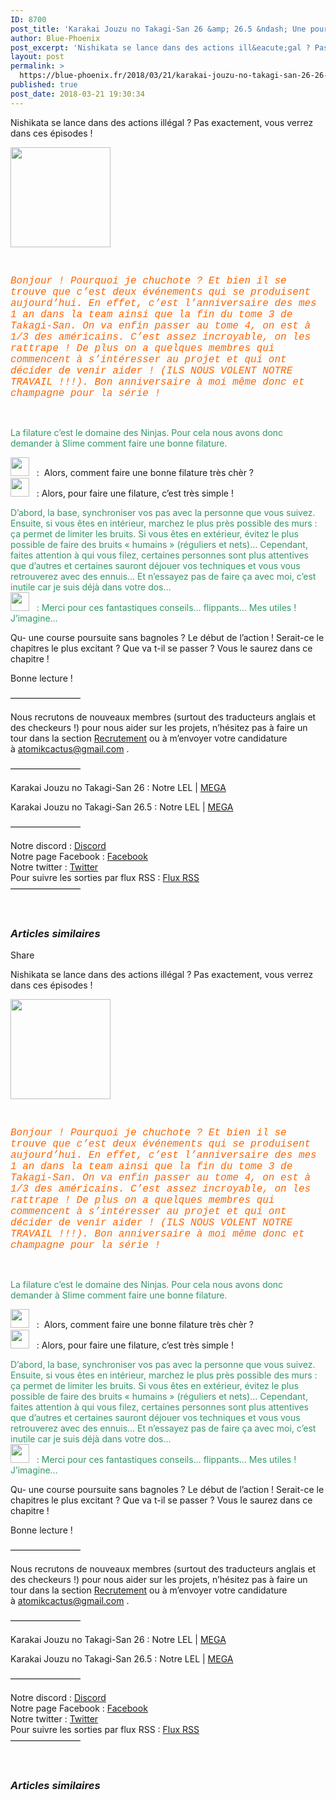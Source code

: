```yaml
---
ID: 8700
post_title: 'Karakai Jouzu no Takagi-San 26 &amp; 26.5 &ndash; Une poursuite et du drama !'
author: Blue-Phoenix
post_excerpt: 'Nishikata se lance dans des actions ill&eacute;gal ? Pas exactement, vous verrez dans ces &eacute;pisodes ! &nbsp; Bonjour ! Pourquoi je chuchote ? Et...'
layout: post
permalink: >
  https://blue-phoenix.fr/2018/03/21/karakai-jouzu-no-takagi-san-26-26-5-une-poursuite-et-du-drama/
published: true
post_date: 2018-03-21 19:30:34
---
```

<div class="feedwordpress-gaffer-full-text"><div class="entry-inner">
							<p>Nishikata se lance dans des actions illégal ? Pas exactement, vous verrez dans ces épisodes !</p>
<p><span id="more-819"></span></p>
<p><img class="alignnone size-full wp-image-383" src="https://i1.wp.com/blue-phoenix.fr/wp-content/uploads/2017/09/Mod%C3%A8le-Cartouse-v1.png?resize=160%2C160&amp;ssl=1" alt="" width="160" height="160" srcset="https://i1.wp.com/blue-phoenix.fr/wp-content/uploads/2017/09/Modèle-Cartouse-v1.png?w=160&amp;ssl=1 160w, https://i1.wp.com/blue-phoenix.fr/wp-content/uploads/2017/09/Modèle-Cartouse-v1.png?resize=150%2C150&amp;ssl=1 150w, https://i1.wp.com/blue-phoenix.fr/wp-content/uploads/2017/09/Modèle-Cartouse-v1.png?resize=320%2C320&amp;ssl=1 320w" sizes="(max-width: 160px) 100vw, 160px" data-recalc-dims="1"></p>
<p> </p>
<p><em><span style="color: #ff6600;"><span style="font-family: 'courier new', courier, monospace;"><span style="font-size: medium;"><span style="color: #ff6600; font-family: 'courier new', courier, monospace; font-size: medium;">Bonjour ! Pourquoi je chuchote ? Et bien il se trouve que c’est deux événements qui se produisent aujourd’hui. En effet, c’est l’anniversaire des mes 1 an dans la team ainsi que la fin du tome 3 de Takagi-San. On va enfin passer au tome 4, on est à 1/3 des américains. C’est assez incroyable, on les rattrape ! De plus on a quelques membres qui commencent à s’intéresser au projet et qui ont décider de venir aider ! (ILS NOUS VOLENT NOTRE TRAVAIL !!!). Bon anniversaire à moi même donc et champagne pour la série !</span></span></span></span></em></p>
<p> </p>
<div>
<p><span style="color: #339966;">La filature c’est le domaine des Ninjas. Pour cela nous avons donc demander à Slime comment faire une bonne filature.</span></p>
<p><img data-attachment-id="383" data-permalink="https://blue-phoenix.fr/2017/09/07/karakai-jouzu-no-takagi-san-01-lenfer-de-nishikata-commence/modele-cartouse-v1-2/" data-orig-file="https://i1.wp.com/blue-phoenix.fr/wp-content/uploads/2017/09/Modèle-Cartouse-v1.png?fit=160%2C160&amp;ssl=1" data-orig-size="160,160" data-comments-opened="1" data-image-meta='{"aperture":"0","credit":"","camera":"","caption":"","created_timestamp":"0","copyright":"","focal_length":"0","iso":"0","shutter_speed":"0","title":"","orientation":"0"}' data-image-title="Modèle Cartouse v1" data-image-description="" data-medium-file="https://i1.wp.com/blue-phoenix.fr/wp-content/uploads/2017/09/Modèle-Cartouse-v1.png?fit=160%2C160&amp;ssl=1" data-large-file="https://i1.wp.com/blue-phoenix.fr/wp-content/uploads/2017/09/Modèle-Cartouse-v1.png?fit=160%2C160&amp;ssl=1" class="alignnone wp-image-383" src="https://i1.wp.com/blue-phoenix.fr/wp-content/uploads/2017/09/Mod%C3%A8le-Cartouse-v1.png?resize=30%2C30&amp;ssl=1" alt="" width="30" height="30" srcset="https://i1.wp.com/blue-phoenix.fr/wp-content/uploads/2017/09/Modèle-Cartouse-v1.png?resize=150%2C150&amp;ssl=1 150w, https://i1.wp.com/blue-phoenix.fr/wp-content/uploads/2017/09/Modèle-Cartouse-v1.png?resize=320%2C320&amp;ssl=1 320w, https://i1.wp.com/blue-phoenix.fr/wp-content/uploads/2017/09/Modèle-Cartouse-v1.png?w=160&amp;ssl=1 160w" sizes="(max-width: 30px) 100vw, 30px" data-recalc-dims="1">   :  Alors, comment faire une bonne filature très chèr ?<br><img data-attachment-id="384" data-permalink="https://blue-phoenix.fr/2017/09/07/karakai-jouzu-no-takagi-san-01-lenfer-de-nishikata-commence/modele-tanken-v1/" data-orig-file="https://i0.wp.com/blue-phoenix.fr/wp-content/uploads/2017/09/Modèle-Tanken-v1.png?fit=160%2C160&amp;ssl=1" data-orig-size="160,160" data-comments-opened="1" data-image-meta='{"aperture":"0","credit":"","camera":"","caption":"","created_timestamp":"0","copyright":"","focal_length":"0","iso":"0","shutter_speed":"0","title":"","orientation":"0"}' data-image-title="Modèle Tanken v1" data-image-description="" data-medium-file="https://i0.wp.com/blue-phoenix.fr/wp-content/uploads/2017/09/Modèle-Tanken-v1.png?fit=160%2C160&amp;ssl=1" data-large-file="https://i0.wp.com/blue-phoenix.fr/wp-content/uploads/2017/09/Modèle-Tanken-v1.png?fit=160%2C160&amp;ssl=1" class="alignnone wp-image-384" src="https://i0.wp.com/blue-phoenix.fr/wp-content/uploads/2017/09/Mod%C3%A8le-Tanken-v1.png?resize=30%2C30&amp;ssl=1" alt="" width="30" height="30" srcset="https://i0.wp.com/blue-phoenix.fr/wp-content/uploads/2017/09/Modèle-Tanken-v1.png?resize=150%2C150&amp;ssl=1 150w, https://i0.wp.com/blue-phoenix.fr/wp-content/uploads/2017/09/Modèle-Tanken-v1.png?resize=320%2C320&amp;ssl=1 320w, https://i0.wp.com/blue-phoenix.fr/wp-content/uploads/2017/09/Modèle-Tanken-v1.png?w=160&amp;ssl=1 160w" sizes="(max-width: 30px) 100vw, 30px" data-recalc-dims="1">   : Alors, pour faire une filature, c’est très simple !</p>
</div>
<div></div>
<div><span style="color: #339966;">D’abord, la base, synchroniser vos pas avec la personne que vous suivez. Ensuite, si vous êtes en intérieur, marchez le plus près possible des murs : ça permet de limiter les bruits. Si vous êtes en extérieur, évitez le plus possible de faire des bruits « humains » (réguliers et nets)… Cependant, faites attention à qui vous filez, certaines personnes sont plus attentives que d’autres et certaines sauront déjouer vos techniques et vous vous retrouverez avec des ennuis… Et n’essayez pas de faire ça avec moi, c’est inutile car je suis déjà dans votre dos…<br></span></div>
<div></div>
<div>
<img data-attachment-id="383" data-permalink="https://blue-phoenix.fr/2017/09/07/karakai-jouzu-no-takagi-san-01-lenfer-de-nishikata-commence/modele-cartouse-v1-2/" data-orig-file="https://i1.wp.com/blue-phoenix.fr/wp-content/uploads/2017/09/Modèle-Cartouse-v1.png?fit=160%2C160&amp;ssl=1" data-orig-size="160,160" data-comments-opened="1" data-image-meta='{"aperture":"0","credit":"","camera":"","caption":"","created_timestamp":"0","copyright":"","focal_length":"0","iso":"0","shutter_speed":"0","title":"","orientation":"0"}' data-image-title="Modèle Cartouse v1" data-image-description="" data-medium-file="https://i1.wp.com/blue-phoenix.fr/wp-content/uploads/2017/09/Modèle-Cartouse-v1.png?fit=160%2C160&amp;ssl=1" data-large-file="https://i1.wp.com/blue-phoenix.fr/wp-content/uploads/2017/09/Modèle-Cartouse-v1.png?fit=160%2C160&amp;ssl=1" class="alignnone wp-image-383" src="https://i1.wp.com/blue-phoenix.fr/wp-content/uploads/2017/09/Mod%C3%A8le-Cartouse-v1.png?resize=30%2C30&amp;ssl=1" alt="" width="30" height="30" srcset="https://i1.wp.com/blue-phoenix.fr/wp-content/uploads/2017/09/Modèle-Cartouse-v1.png?resize=150%2C150&amp;ssl=1 150w, https://i1.wp.com/blue-phoenix.fr/wp-content/uploads/2017/09/Modèle-Cartouse-v1.png?resize=320%2C320&amp;ssl=1 320w, https://i1.wp.com/blue-phoenix.fr/wp-content/uploads/2017/09/Modèle-Cartouse-v1.png?w=160&amp;ssl=1 160w" sizes="(max-width: 30px) 100vw, 30px" data-recalc-dims="1">   <span style="color: #339966;">: Merci pour ces fantastiques conseils… flippants… Mes utiles ! J’imagine…</span>
</div>
<p>Qu- une course poursuite sans bagnoles ? Le début de l’action ! Serait-ce le chapitres le plus excitant ? Que va t-il se passer ? Vous le saurez dans ce chapitre !</p>
<p>Bonne lecture !</p>
<p>————————</p>
<p>Nous recrutons de nouveaux membres (surtout des traducteurs anglais et des checkeurs !) pour nous aider sur les projets, n’hésitez pas à faire un tour dans la section <a href="https://blue-phoenix.fr/recrutement/">Recrutement</a> ou à m’envoyer votre candidature à <a href="mailto:atomikcactus@gmail.com">atomikcactus@gmail.com</a> .</p>
<p>————————</p>
<p>Karakai Jouzu no Takagi-San 26 : Notre LEL | <a href="https://mega.nz/#!L4pUAahR!XLAvoCaayXKN14rgrBs1a4CyHV1ayOMEWlvIik3vzLE">MEGA</a></p>
<p>Karakai Jouzu no Takagi-San 26.5 : Notre LEL | <a href="https://mega.nz/#!j4hjXZzT!DLE-9n9Q1_OU9oehd2q5eyKu7f_uNL31IgIZFzEfxXc">MEGA</a></p>
<p>————————</p>
<p>Notre discord : <a href="https://discord.gg/Q2QwPS6">Discord</a><br>
Notre page Facebook : <a href="https://www.facebook.com/bluephoenixscantrad/" target="_blank" rel="noopener">Facebook</a><br>
Notre twitter : <a href="https://twitter.com/BluePhoenixScan" target="_blank" rel="noopener">Twitter</a><br>
Pour suivre les sorties par flux RSS : <a href="https://blue-phoenix.fr/feed/?customize_changeset_uuid=74e8103f-f702-4bc1-a262-350915c69ae5&amp;customize_messenger_channel=preview-3" target="_blank" rel="noopener">Flux RSS</a><br>
————————</p>
<p> </p>

<div id="jp-relatedposts" class="jp-relatedposts">
	<h3 class="jp-relatedposts-headline"><em>Articles similaires</em></h3>
</div>													</div>
<div class="sharrre-container">
	<span>Share</span>
	<div id="twitter" data-url="https://blue-phoenix.fr/2018/03/21/karakai-jouzu-no-takagi-san-26-26-5-une-poursuite-et-du-drama/" data-text="Karakai Jouzu no Takagi-San 26 &amp; 26.5 – Une poursuite et du drama !" data-title="Tweet"></div>
	<div id="facebook" data-url="https://blue-phoenix.fr/2018/03/21/karakai-jouzu-no-takagi-san-26-26-5-une-poursuite-et-du-drama/" data-text="Karakai Jouzu no Takagi-San 26 &amp; 26.5 – Une poursuite et du drama !" data-title="Like"></div>
	<div id="googleplus" data-url="https://blue-phoenix.fr/2018/03/21/karakai-jouzu-no-takagi-san-26-26-5-une-poursuite-et-du-drama/" data-text="Karakai Jouzu no Takagi-San 26 &amp; 26.5 – Une poursuite et du drama !" data-title="+1"></div>
	<div id="pinterest" data-url="https://blue-phoenix.fr/2018/03/21/karakai-jouzu-no-takagi-san-26-26-5-une-poursuite-et-du-drama/" data-text="Karakai Jouzu no Takagi-San 26 &amp; 26.5 – Une poursuite et du drama !" data-title="Pin It"></div>
</div><p>Nishikata se lance dans des actions illégal ? Pas exactement, vous verrez dans ces épisodes !</p>
<p><span id="more-819"></span></p>
<p><img class="alignnone size-full wp-image-383" src="https://i1.wp.com/blue-phoenix.fr/wp-content/uploads/2017/09/Mod%C3%A8le-Cartouse-v1.png?resize=160%2C160&amp;ssl=1" alt="" width="160" height="160" srcset="https://i1.wp.com/blue-phoenix.fr/wp-content/uploads/2017/09/Modèle-Cartouse-v1.png?w=160&amp;ssl=1 160w, https://i1.wp.com/blue-phoenix.fr/wp-content/uploads/2017/09/Modèle-Cartouse-v1.png?resize=150%2C150&amp;ssl=1 150w, https://i1.wp.com/blue-phoenix.fr/wp-content/uploads/2017/09/Modèle-Cartouse-v1.png?resize=320%2C320&amp;ssl=1 320w" sizes="(max-width: 160px) 100vw, 160px" data-recalc-dims="1"></p>
<p> </p>
<p><em><span style="color: #ff6600;"><span style="font-family: 'courier new', courier, monospace;"><span style="font-size: medium;"><span style="color: #ff6600; font-family: 'courier new', courier, monospace; font-size: medium;">Bonjour ! Pourquoi je chuchote ? Et bien il se trouve que c’est deux événements qui se produisent aujourd’hui. En effet, c’est l’anniversaire des mes 1 an dans la team ainsi que la fin du tome 3 de Takagi-San. On va enfin passer au tome 4, on est à 1/3 des américains. C’est assez incroyable, on les rattrape ! De plus on a quelques membres qui commencent à s’intéresser au projet et qui ont décider de venir aider ! (ILS NOUS VOLENT NOTRE TRAVAIL !!!). Bon anniversaire à moi même donc et champagne pour la série !</span></span></span></span></em></p>
<p> </p>
<div>
<p><span style="color: #339966;">La filature c’est le domaine des Ninjas. Pour cela nous avons donc demander à Slime comment faire une bonne filature.</span></p>
<p><img data-attachment-id="383" data-permalink="https://blue-phoenix.fr/2017/09/07/karakai-jouzu-no-takagi-san-01-lenfer-de-nishikata-commence/modele-cartouse-v1-2/" data-orig-file="https://i1.wp.com/blue-phoenix.fr/wp-content/uploads/2017/09/Modèle-Cartouse-v1.png?fit=160%2C160&amp;ssl=1" data-orig-size="160,160" data-comments-opened="1" data-image-meta='{"aperture":"0","credit":"","camera":"","caption":"","created_timestamp":"0","copyright":"","focal_length":"0","iso":"0","shutter_speed":"0","title":"","orientation":"0"}' data-image-title="Modèle Cartouse v1" data-image-description="" data-medium-file="https://i1.wp.com/blue-phoenix.fr/wp-content/uploads/2017/09/Modèle-Cartouse-v1.png?fit=160%2C160&amp;ssl=1" data-large-file="https://i1.wp.com/blue-phoenix.fr/wp-content/uploads/2017/09/Modèle-Cartouse-v1.png?fit=160%2C160&amp;ssl=1" class="alignnone wp-image-383" src="https://i1.wp.com/blue-phoenix.fr/wp-content/uploads/2017/09/Mod%C3%A8le-Cartouse-v1.png?resize=30%2C30&amp;ssl=1" alt="" width="30" height="30" srcset="https://i1.wp.com/blue-phoenix.fr/wp-content/uploads/2017/09/Modèle-Cartouse-v1.png?resize=150%2C150&amp;ssl=1 150w, https://i1.wp.com/blue-phoenix.fr/wp-content/uploads/2017/09/Modèle-Cartouse-v1.png?resize=320%2C320&amp;ssl=1 320w, https://i1.wp.com/blue-phoenix.fr/wp-content/uploads/2017/09/Modèle-Cartouse-v1.png?w=160&amp;ssl=1 160w" sizes="(max-width: 30px) 100vw, 30px" data-recalc-dims="1">   :  Alors, comment faire une bonne filature très chèr ?<br><img data-attachment-id="384" data-permalink="https://blue-phoenix.fr/2017/09/07/karakai-jouzu-no-takagi-san-01-lenfer-de-nishikata-commence/modele-tanken-v1/" data-orig-file="https://i0.wp.com/blue-phoenix.fr/wp-content/uploads/2017/09/Modèle-Tanken-v1.png?fit=160%2C160&amp;ssl=1" data-orig-size="160,160" data-comments-opened="1" data-image-meta='{"aperture":"0","credit":"","camera":"","caption":"","created_timestamp":"0","copyright":"","focal_length":"0","iso":"0","shutter_speed":"0","title":"","orientation":"0"}' data-image-title="Modèle Tanken v1" data-image-description="" data-medium-file="https://i0.wp.com/blue-phoenix.fr/wp-content/uploads/2017/09/Modèle-Tanken-v1.png?fit=160%2C160&amp;ssl=1" data-large-file="https://i0.wp.com/blue-phoenix.fr/wp-content/uploads/2017/09/Modèle-Tanken-v1.png?fit=160%2C160&amp;ssl=1" class="alignnone wp-image-384" src="https://i0.wp.com/blue-phoenix.fr/wp-content/uploads/2017/09/Mod%C3%A8le-Tanken-v1.png?resize=30%2C30&amp;ssl=1" alt="" width="30" height="30" srcset="https://i0.wp.com/blue-phoenix.fr/wp-content/uploads/2017/09/Modèle-Tanken-v1.png?resize=150%2C150&amp;ssl=1 150w, https://i0.wp.com/blue-phoenix.fr/wp-content/uploads/2017/09/Modèle-Tanken-v1.png?resize=320%2C320&amp;ssl=1 320w, https://i0.wp.com/blue-phoenix.fr/wp-content/uploads/2017/09/Modèle-Tanken-v1.png?w=160&amp;ssl=1 160w" sizes="(max-width: 30px) 100vw, 30px" data-recalc-dims="1">   : Alors, pour faire une filature, c’est très simple !</p>
</div>
<div></div>
<div><span style="color: #339966;">D’abord, la base, synchroniser vos pas avec la personne que vous suivez. Ensuite, si vous êtes en intérieur, marchez le plus près possible des murs : ça permet de limiter les bruits. Si vous êtes en extérieur, évitez le plus possible de faire des bruits « humains » (réguliers et nets)… Cependant, faites attention à qui vous filez, certaines personnes sont plus attentives que d’autres et certaines sauront déjouer vos techniques et vous vous retrouverez avec des ennuis… Et n’essayez pas de faire ça avec moi, c’est inutile car je suis déjà dans votre dos…<br></span></div>
<div></div>
<div>
<img data-attachment-id="383" data-permalink="https://blue-phoenix.fr/2017/09/07/karakai-jouzu-no-takagi-san-01-lenfer-de-nishikata-commence/modele-cartouse-v1-2/" data-orig-file="https://i1.wp.com/blue-phoenix.fr/wp-content/uploads/2017/09/Modèle-Cartouse-v1.png?fit=160%2C160&amp;ssl=1" data-orig-size="160,160" data-comments-opened="1" data-image-meta='{"aperture":"0","credit":"","camera":"","caption":"","created_timestamp":"0","copyright":"","focal_length":"0","iso":"0","shutter_speed":"0","title":"","orientation":"0"}' data-image-title="Modèle Cartouse v1" data-image-description="" data-medium-file="https://i1.wp.com/blue-phoenix.fr/wp-content/uploads/2017/09/Modèle-Cartouse-v1.png?fit=160%2C160&amp;ssl=1" data-large-file="https://i1.wp.com/blue-phoenix.fr/wp-content/uploads/2017/09/Modèle-Cartouse-v1.png?fit=160%2C160&amp;ssl=1" class="alignnone wp-image-383" src="https://i1.wp.com/blue-phoenix.fr/wp-content/uploads/2017/09/Mod%C3%A8le-Cartouse-v1.png?resize=30%2C30&amp;ssl=1" alt="" width="30" height="30" srcset="https://i1.wp.com/blue-phoenix.fr/wp-content/uploads/2017/09/Modèle-Cartouse-v1.png?resize=150%2C150&amp;ssl=1 150w, https://i1.wp.com/blue-phoenix.fr/wp-content/uploads/2017/09/Modèle-Cartouse-v1.png?resize=320%2C320&amp;ssl=1 320w, https://i1.wp.com/blue-phoenix.fr/wp-content/uploads/2017/09/Modèle-Cartouse-v1.png?w=160&amp;ssl=1 160w" sizes="(max-width: 30px) 100vw, 30px" data-recalc-dims="1">   <span style="color: #339966;">: Merci pour ces fantastiques conseils… flippants… Mes utiles ! J’imagine…</span>
</div>
<p>Qu- une course poursuite sans bagnoles ? Le début de l’action ! Serait-ce le chapitres le plus excitant ? Que va t-il se passer ? Vous le saurez dans ce chapitre !</p>
<p>Bonne lecture !</p>
<p>————————</p>
<p>Nous recrutons de nouveaux membres (surtout des traducteurs anglais et des checkeurs !) pour nous aider sur les projets, n’hésitez pas à faire un tour dans la section <a href="https://blue-phoenix.fr/recrutement/">Recrutement</a> ou à m’envoyer votre candidature à <a href="mailto:atomikcactus@gmail.com">atomikcactus@gmail.com</a> .</p>
<p>————————</p>
<p>Karakai Jouzu no Takagi-San 26 : Notre LEL | <a href="https://mega.nz/#!L4pUAahR!XLAvoCaayXKN14rgrBs1a4CyHV1ayOMEWlvIik3vzLE">MEGA</a></p>
<p>Karakai Jouzu no Takagi-San 26.5 : Notre LEL | <a href="https://mega.nz/#!j4hjXZzT!DLE-9n9Q1_OU9oehd2q5eyKu7f_uNL31IgIZFzEfxXc">MEGA</a></p>
<p>————————</p>
<p>Notre discord : <a href="https://discord.gg/Q2QwPS6">Discord</a><br>
Notre page Facebook : <a href="https://www.facebook.com/bluephoenixscantrad/" target="_blank" rel="noopener">Facebook</a><br>
Notre twitter : <a href="https://twitter.com/BluePhoenixScan" target="_blank" rel="noopener">Twitter</a><br>
Pour suivre les sorties par flux RSS : <a href="https://blue-phoenix.fr/feed/?customize_changeset_uuid=74e8103f-f702-4bc1-a262-350915c69ae5&amp;customize_messenger_channel=preview-3" target="_blank" rel="noopener">Flux RSS</a><br>
————————</p>
<p> </p>
<div id="jp-relatedposts" class="jp-relatedposts">
	<h3 class="jp-relatedposts-headline"><em>Articles similaires</em></h3>
</div></div>